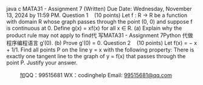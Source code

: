 java c
MATA31 - Assignment 7 (Written) 
Due Date: Wednesday, November 13, 2024 by 11:59 PM.
Question 1    (10 points)
Let f : R → R be a function with domain R whose graph passes through the point (0, 0) and suppose f is continuous at 0. Define g(x) = xf(x) for all x ∈ R.
(a) Explain why the product rule may not apply to find代 写MATA31 - Assignment 7Python
代做程序编程语言 g′(0).
(b) Prove g′(0) = 0.
Question 2    (10 points)
Let f(x) = − x + 1/1. Find all points P on the line y = x with the following property:
There is exactly one tangent line to the graph of y = f(x) that passes through the point P. Justify your answer.







         
加QQ：99515681  WX：codinghelp  Email: 99515681@qq.com
